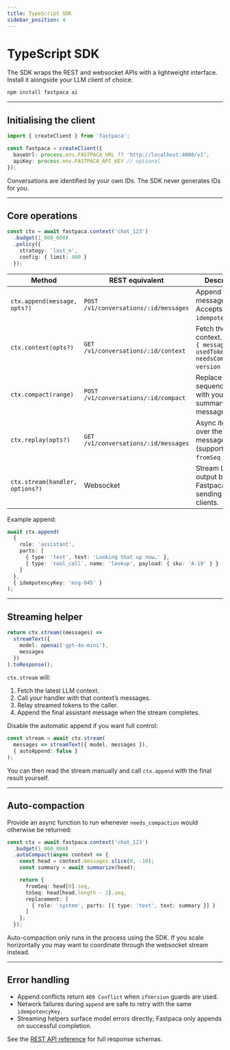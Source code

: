 ```yaml
---
title: TypeScript SDK
sidebar_position: 4
---
```


# TypeScript SDK

The SDK wraps the REST and websocket APIs with a lightweight interface. Install it alongside your LLM client of choice.

```bash
npm install fastpaca ai
```

---

## Initialising the client

```typescript
import { createClient } from 'fastpaca';

const fastpaca = createClient({
  baseUrl: process.env.FASTPACA_URL ?? 'http://localhost:4000/v1',
  apiKey: process.env.FASTPACA_API_KEY // optional
});
```

Conversations are identified by your own IDs. The SDK never generates IDs for you.

---

## Core operations

```typescript
const ctx = await fastpaca.context('chat_123')
  .budget(1_000_000)
  .policy({
    strategy: 'last_n',
    config: { limit: 400 }
  });
```

| Method | REST equivalent | Description |
| --- | --- | --- |
| `ctx.append(message, opts?)` | `POST /v1/conversations/:id/messages` | Append a message. Accepts `idempotencyKey`. |
| `ctx.context(opts?)` | `GET /v1/conversations/:id/context` | Fetch the LLM context. Returns `{ messages, usedTokens, needsCompaction, version }`. |
| `ctx.compact(range)` | `POST /v1/conversations/:id/compact` | Replace a sequence range with your own summary messages. |
| `ctx.replay(opts?)` | `GET /v1/conversations/:id/messages` | Async iterator over the message log (supports `fromSeq` / `toSeq`). |
| `ctx.stream(handler, options?)` | Websocket | Stream LLM output back to Fastpaca while sending it to clients. |

Example append:

```typescript
await ctx.append(
  {
    role: 'assistant',
    parts: [
      { type: 'text', text: 'Looking that up now…' },
      { type: 'tool_call', name: 'lookup', payload: { sku: 'A-19' } }
    ]
  },
  { idempotencyKey: 'msg-045' }
);
```

---

## Streaming helper

```typescript
return ctx.stream((messages) =>
  streamText({
    model: openai('gpt-4o-mini'),
    messages
  })
).toResponse();
```

`ctx.stream` will:

1. Fetch the latest LLM context.  
2. Call your handler with that context’s messages.  
3. Relay streamed tokens to the caller.  
4. Append the final assistant message when the stream completes.

Disable the automatic append if you want full control:

```typescript
const stream = await ctx.stream(
  messages => streamText({ model, messages }),
  { autoAppend: false }
);
```

You can then read the stream manually and call `ctx.append` with the final result yourself.

---

## Auto-compaction

Provide an async function to run whenever `needs_compaction` would otherwise be returned:

```typescript
const ctx = await fastpaca.context('chat_123')
  .budget(1_000_000)
  .autoCompact(async context => {
    const head = context.messages.slice(0, -10);
    const summary = await summarize(head);

    return {
      fromSeq: head[0].seq,
      toSeq: head[head.length - 1].seq,
      replacement: [
        { role: 'system', parts: [{ type: 'text', text: summary }] }
      ]
    };
  });
```

Auto-compaction only runs in the process using the SDK. If you scale horizontally you may want to coordinate through the websocket stream instead.

---

## Error handling

- Append conflicts return `409 Conflict` when `ifVersion` guards are used.  
- Network failures during `append` are safe to retry with the same `idempotencyKey`.  
- Streaming helpers surface model errors directly; Fastpaca only appends on successful completion.

See the [REST API reference](../api/rest.md) for full response schemas.
